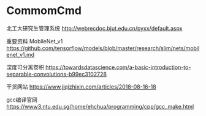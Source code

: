 # CommomCmd
北工大研究生管理系统
http://webrecdoc.bjut.edu.cn/pyxx/default.aspx

重要资料
MobileNet_v1
https://github.com/tensorflow/models/blob/master/research/slim/nets/mobilenet_v1.md

深度可分离卷积
https://towardsdatascience.com/a-basic-introduction-to-separable-convolutions-b99ec3102728

干货网站
https://www.jiqizhixin.com/articles/2018-08-16-18


gcc编译官网
https://www3.ntu.edu.sg/home/ehchua/programming/cpp/gcc_make.html